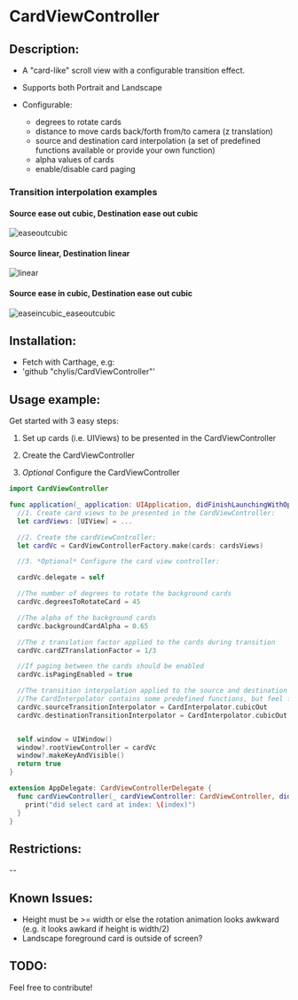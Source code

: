 # CardViewController 

## Description:
- A "card-like" scroll view with a configurable transition effect.
- Supports both Portrait and Landscape

- Configurable:
  - degrees to rotate cards
  - distance to move cards back/forth from/to camera (z translation)
  - source and destination card interpolation (a set of predefined functions available or provide your own function)
  - alpha values of cards
  - enable/disable card paging

### Transition interpolation examples

#### Source ease out cubic, Destination ease out cubic
![easeoutcubic](https://cloud.githubusercontent.com/assets/653946/18344270/df51bbae-75b6-11e6-88e6-58030ca75a10.gif)

#### Source linear, Destination linear
![linear](https://cloud.githubusercontent.com/assets/653946/18344271/df615064-75b6-11e6-8164-131a210a38fa.gif)

#### Source ease in cubic, Destination ease out cubic
![easeincubic_easeoutcubic](https://cloud.githubusercontent.com/assets/653946/18349478/efee004c-75d1-11e6-9d05-2ce2c70b2fc9.gif)

## Installation:
  - Fetch with Carthage, e.g:
  - 'github "chylis/CardViewController"'

## Usage example:
Get started with 3 easy steps:
  1. Set up cards (i.e. UIViews) to be presented in the CardViewController 
 
  2. Create the CardViewController

  3. *Optional* Configure the CardViewController

```swift
import CardViewController

func application(_ application: UIApplication, didFinishLaunchingWithOptions launchOptions: [UIApplicationLaunchOptionsKey: Any]?) -> Bool {
  //1. Create card views to be presented in the CardViewController:
  let cardViews: [UIView] = ...

  //2. Create the cardViewController:
  let cardVc = CardViewControllerFactory.make(cards: cardsViews)

  //3. *Optional* Configure the card view controller:

  cardVc.delegate = self

  //The number of degrees to rotate the background cards
  cardVc.degreesToRotateCard = 45

  //The alpha of the background cards
  cardVc.backgroundCardAlpha = 0.65

  //The z translation factor applied to the cards during transition
  cardVc.cardZTranslationFactor = 1/3

  //If paging between the cards should be enabled
  cardVc.isPagingEnabled = true

  //The transition interpolation applied to the source and destination card during transition
  //The CardInterpolator contains some predefined functions, but feel free to provide your own.
  cardVc.sourceTransitionInterpolator = CardInterpolator.cubicOut
  cardVc.destinationTransitionInterpolator = CardInterpolator.cubicOut


  self.window = UIWindow()
  window?.rootViewController = cardVc
  window?.makeKeyAndVisible()
  return true
}

extension AppDelegate: CardViewControllerDelegate {
  func cardViewController(_ cardViewController: CardViewController, didSelect card: UIView, at index: Int) {
    print("did select card at index: \(index)")
  }
}


```

## Restrictions:
-- 

## Known Issues:
  - Height must be >= width or else the rotation animation looks awkward (e.g. it looks awkard if height is width/2)
  - Landscape foreground card is outside of screen?

## TODO:

Feel free to contribute!
